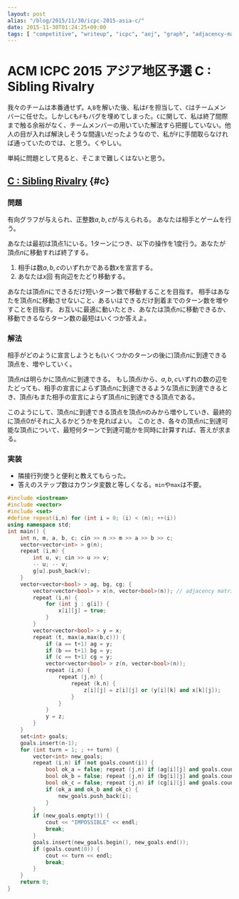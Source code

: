 ```yaml
---
layout: post
alias: "/blog/2015/11/30/icpc-2015-asia-c/"
date: 2015-11-30T01:24:25+09:00
tags: [ "competitive", "writeup", "icpc", "aoj", "graph", "adjacency-matrix", "game" ]
---
```


# ACM ICPC 2015 アジア地区予選 C : Sibling Rivalry

我々のチームは本番通せず。`A`,`B`を解いた後、私は`F`を担当して、`C`はチームメンバーに任せた。しかし`C`も`F`もバグを埋めてしまった。`C`に関して、私は終了間際まで触る余裕がなく、チームメンバーの用いていた解法すら把握していない。他人の目が入れば解決しそうな間違いだったようなので、私が`F`に手間取らなければ通っていたのでは、と思う。くやしい。

単純に問題として見ると、そこまで難しくはないと思う。

<!-- more -->

## [C : Sibling Rivalry](http://judge.u-aizu.ac.jp/onlinejudge/cdescription.jsp?cid=ICPCOOC2015&pid=C) {#c}

### 問題

有向グラフが与えられ、正整数$a,b,c$が与えられる。
あなたは相手とゲームを行う。

あなたは最初は頂点$1$にいる。1ターンにつき、以下の操作を1度行う。あなたが頂点$n$に移動すれば終了する。

1.  相手は数$a,b,c$のいずれかである数$x$を宣言する。
2.  あなたは$x$回 有向辺をたどり移動する。

あなたは頂点$n$にできるだけ短いターン数で移動することを目指す。
相手はあなたを頂点$n$に移動させないこと、あるいはできるだけ到着までのターン数を増やすことを目指す。
お互いに最適に動いたとき、あなたは頂点$n$に移動できるか、移動できるならターン数の最短はいくつか答えよ。

### 解法

相手がどのように宣言しようとも(いくつかのターンの後に)頂点$n$に到達できる頂点を、増やしていく。

頂点$n$は明らかに頂点$n$に到達できる。
もし頂点$i$から、$a,b,c$いずれの数の辺をたどっても、相手の宣言によらず頂点$n$に到達できるような頂点に到達できるとき、頂点$i$もまた相手の宣言によらず頂点$n$に到達できる頂点である。

このようにして、頂点$n$に到達できる頂点を頂点$n$のみから増やしていき、最終的に頂点$0$がそれに入るかどうかを見ればよい。
このとき、各々の頂点$n$に到達可能な頂点について、最短何ターンで到達可能かを同時に計算すれば、答えが求まる。

### 実装

-   隣接行列使うと便利と教えてもらった。
-   答えのステップ数はカウンタ変数と等しくなる。`min`や`max`は不要。

``` c++
#include <iostream>
#include <vector>
#include <set>
#define repeat(i,n) for (int i = 0; (i) < (n); ++(i))
using namespace std;
int main() {
    int n, m, a, b, c; cin >> n >> m >> a >> b >> c;
    vector<vector<int> > g(n);
    repeat (i,m) {
        int u, v; cin >> u >> v;
        -- u; -- v;
        g[u].push_back(v);
    }
    vector<vector<bool> > ag, bg, cg; {
        vector<vector<bool> > x(n, vector<bool>(n)); // adjacency matrix
        repeat (i,n) {
            for (int j : g[i]) {
                x[i][j] = true;
            }
        }
        vector<vector<bool> > y = x;
        repeat (t, max(a,max(b,c))) {
            if (a == t+1) ag = y;
            if (b == t+1) bg = y;
            if (c == t+1) cg = y;
            vector<vector<bool> > z(n, vector<bool>(n));
            repeat (i,n) {
                repeat (j,n) {
                    repeat (k,n) {
                        z[i][j] = z[i][j] or (y[i][k] and x[k][j]);
                    }
                }
            }
            y = z;
        }
    }
    set<int> goals;
    goals.insert(n-1);
    for (int turn = 1; ; ++ turn) {
        vector<int> new_goals;
        repeat (i,n) if (not goals.count(i)) {
            bool ok_a = false; repeat (j,n) if (ag[i][j] and goals.count(j)) ok_a = true;
            bool ok_b = false; repeat (j,n) if (bg[i][j] and goals.count(j)) ok_b = true;
            bool ok_c = false; repeat (j,n) if (cg[i][j] and goals.count(j)) ok_c = true;
            if (ok_a and ok_b and ok_c) {
                new_goals.push_back(i);
            }
        }
        if (new_goals.empty()) {
            cout << "IMPOSSIBLE" << endl;
            break;
        }
        goals.insert(new_goals.begin(), new_goals.end());
        if (goals.count(0)) {
            cout << turn << endl;
            break;
        }
    }
    return 0;
}
```
